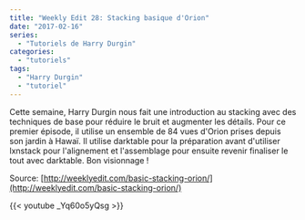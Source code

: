 ```yaml
---
title: "Weekly Edit 28: Stacking basique d'Orion"
date: "2017-02-16"
series:
  - "Tutoriels de Harry Durgin"
categories: 
  - "tutoriels"
tags: 
  - "Harry Durgin"
  - "tutoriel"
---
```


Cette semaine, Harry Durgin nous fait une introduction au stacking avec des techniques de base pour réduire le bruit et augmenter les détails. Pour ce premier épisode, il utilise un ensemble de 84 vues d'Orion prises depuis son jardin à Hawaï. Il utilise darktable pour la préparation avant d'utiliser lxnstack pour l'alignement et l'assemblage pour ensuite revenir finaliser le tout avec darktable. Bon visionnage !

Source: [http://weeklyedit.com/basic-stacking-orion/](http://weeklyedit.com/basic-stacking-orion/)

{{< youtube _Yq60o5yQsg >}}
